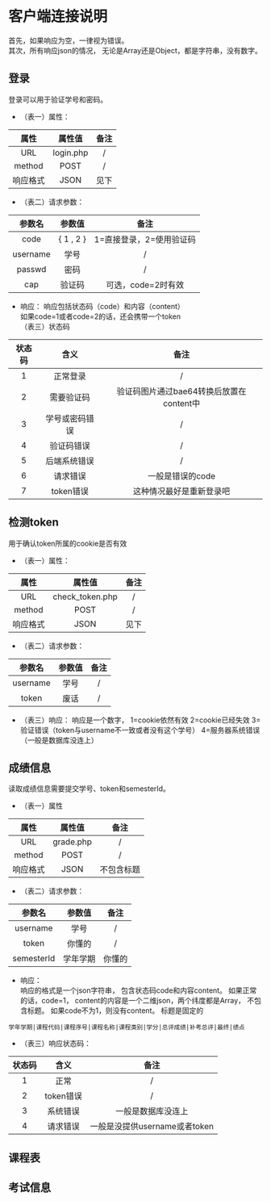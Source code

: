 # 客户端连接说明
首先，如果响应为空，一律视为错误。  
其次，所有响应json的情况，
无论是Array还是Object，都是字符串，没有数字。
## 登录
登录可以用于验证学号和密码。
- （表一）属性：

属性|属性值|备注
:---:|:---:|:---:
URL|login.php|/
method|POST|/
响应格式|JSON|见下
- （表二）请求参数：

参数名|参数值|备注
:---:|:---:|:---:
code|{ 1 , 2 }|1=直接登录，2=使用验证码
username|学号|/
passwd|密码|/
cap|验证码|可选，code=2时有效
- 响应：
响应包括状态码（code）和内容（content）  
如果code=1或者code=2的话，还会携带一个token  
（表三）状态码

状态码|含义|备注
:---:|:---:|:---:
1|正常登录|/
2|需要验证码|验证码图片通过bae64转换后放置在content中
3|学号或密码错误|/
4|验证码错误|/
5|后端系统错误|/
6|请求错误|一般是错误的code
7|token错误|这种情况最好是重新登录吧
## 检测token
用于确认token所属的cookie是否有效
- （表一）属性：

属性|属性值|备注
:---:|:---:|:---:
URL|check_token.php|/
method|POST|/
响应格式|JSON|见下
- （表二）请求参数：

参数名|参数值|备注
:---:|:---:|:---:
username|学号|/
token|废话|/
- （表三）响应：
响应是一个数字，
1=cookie依然有效
2=cookie已经失效
3=验证错误（token与username不一致或者没有这个学号）
4=服务器系统错误（一般是数据库没连上）
## 成绩信息
读取成绩信息需要提交学号、token和semesterId。
- （表一）属性

属性|属性值|备注
:---:|:---:|:---:
URL|grade.php|/
method|POST|/
响应格式|JSON|不包含标题
- （表二）请求参数：

参数名|参数值|备注
:---:|:---:|:---:
username|学号|/
token|你懂的|/
semesterId|学年学期|你懂的

- 响应：  
响应的格式是一个json字符串，
包含状态码code和内容content。
如果正常的话，code=1，
content的内容是一个二维json，两个纬度都是Array，
不包含标题。
如果code不为1，则没有content。
标题是固定的
```
学年学期|课程代码|课程序号|课程名称|课程类别|学分|总评成绩|补考总评|最终|绩点
```
- （表三）响应状态码：

状态码|含义|备注
:---:|:---:|:---:
1|正常|/
2|token错误|/
3|系统错误|一般是数据库没连上
4|请求错误|一般是没提供username或者token

## 课程表


## 考试信息
